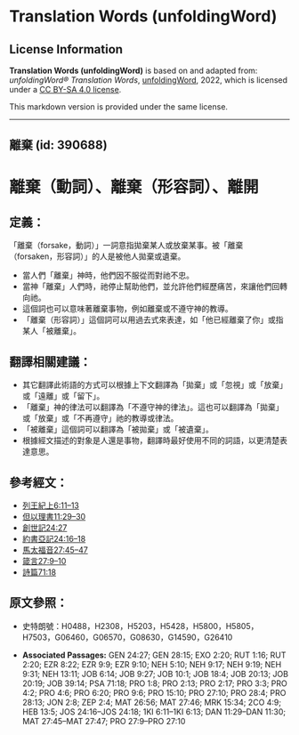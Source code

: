 # Translation Words (unfoldingWord)

## License Information

**Translation Words (unfoldingWord)** is based on and adapted from: _unfoldingWord® Translation Words_, [unfoldingWord](https://unfoldingword.org/utw), 2022, which is licensed under a [CC BY-SA 4.0 license](https://creativecommons.org/licenses/by-sa/4.0/legalcode.en).

This markdown version is provided under the same license.



--------------------------------

## 離棄 (id: 390688)

離棄（動詞）、離棄（形容詞）、離開
=================

定義：
---

「離棄（forsake，動詞）」一詞意指拋棄某人或放棄某事。被「離棄（forsaken，形容詞）」的人是被他人拋棄或遺棄。

* 當人們「離棄」神時，他們因不服從而對祂不忠。
* 當神「離棄」人們時，祂停止幫助他們，並允許他們經歷痛苦，來讓他們回轉向祂。
* 這個詞也可以意味著離棄事物，例如離棄或不遵守神的教導。
* 「離棄（形容詞）」這個詞可以用過去式來表達，如「他已經離棄了你」或指某人「被離棄」。

翻譯相關建議：
-------

* 其它翻譯此術語的方式可以根據上下文翻譯為「拋棄」或「忽視」或「放棄」或「遠離」或「留下」。
* 「離棄」神的律法可以翻譯為「不遵守神的律法」。這也可以翻譯為「拋棄」或「放棄」或「不再遵守」祂的教導或律法。
* 「被離棄」這個詞可以翻譯為「被拋棄」或「被遺棄」。
* 根據經文描述的對象是人還是事物，翻譯時最好使用不同的詞語，以更清楚表達意思。

參考經文：
-----

* [列王紀上6:11–13](https://ref.ly/1Kgs6:11-1Kgs6:13)
* [但以理書11:29–30](https://ref.ly/Dan11:29-Dan11:30)
* [創世記24:27](https://ref.ly/Gen24:27)
* [約書亞記24:16–18](https://ref.ly/Josh24:16-Josh24:18)
* [馬太福音27:45–47](https://ref.ly/Matt27:45-Matt27:47)
* [箴言27:9–10](https://ref.ly/Prov27:9-Prov27:10)
* [詩篇71:18](https://ref.ly/Ps71:18)

原文參照：
-----

* 史特朗號：H0488，H2308，H5203，H5428，H5800，H5805，H7503，G06460，G06570，G08630，G14590，G26410

* **Associated Passages:** GEN 24:27; GEN 28:15; EXO 2:20; RUT 1:16; RUT 2:20; EZR 8:22; EZR 9:9; EZR 9:10; NEH 5:10; NEH 9:17; NEH 9:19; NEH 9:31; NEH 13:11; JOB 6:14; JOB 9:27; JOB 10:1; JOB 18:4; JOB 20:13; JOB 20:19; JOB 39:14; PSA 71:18; PRO 1:8; PRO 2:13; PRO 2:17; PRO 3:3; PRO 4:2; PRO 4:6; PRO 6:20; PRO 9:6; PRO 15:10; PRO 27:10; PRO 28:4; PRO 28:13; JON 2:8; ZEP 2:4; MAT 26:56; MAT 27:46; MRK 15:34; 2CO 4:9; HEB 13:5; JOS 24:16–JOS 24:18; 1KI 6:11–1KI 6:13; DAN 11:29–DAN 11:30; MAT 27:45–MAT 27:47; PRO 27:9–PRO 27:10

